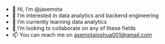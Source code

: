 - 👋 Hi, I’m @jasemota
- 👀 I’m interested in data analytics and backend engineering 
- 🌱 I’m currently learning data analytics
- 💞️ I’m looking to collaborate on any of these fields
- 📫 You can reach me on asemotajoshua001@gmail.com

<!---
jasemota/jasemota is a ✨ special ✨ repository because its `README.md` (this file) appears on your GitHub profile.
You can click the Preview link to take a look at your changes.
--->
